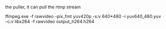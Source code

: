the puller, it can pull the rtmp stream





ffmpeg.exe -f rawvideo -pix_fmt yuv420p -s:v 640*480 -i yuv640_480.yuv -c:v libx264 -f rawvideo output_h264.h264